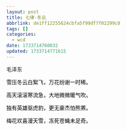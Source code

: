 ```yaml
---
layout: post
title: 七律·冬云
abbrlink: de1ff12255624cbfa5f99df7f02299c0
tags: []
categories:
  - wcd
date: 1733714760032
updated: 1733714771615
---
```


毛泽东

<span style="color: #000000;">雪压冬云白絮飞，万花纷谢一时稀。</span>

<span style="color: #000000;">高天滚滚寒流急，大地微微暖气吹。</span>

<span style="color: #000000;">独有英雄驱虎豹，更无豪杰怕熊罴。</span>

<span style="color: #000000;">梅花欢喜漫天雪，冻死苍蝇未足奇。</span>
